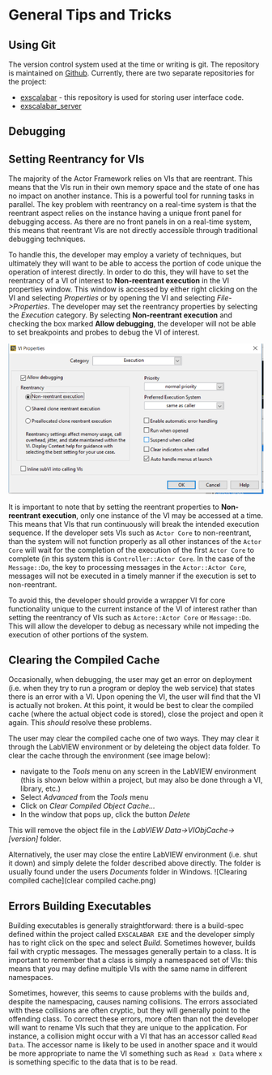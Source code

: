 # General Tips and Tricks
## Using Git
The version control system used at the time or writing is git.  The repository is maintained on [Github](http://github.com).  Currently, there are two separate repositories for the project:

* [exscalabar](http://github.com/lo-co/exscalabar) - this repository is used for storing user interface code.
* [exscalabar_server](http://github.com/lo-co/exscalabar)


## Debugging
## Setting Reentrancy for VIs
The majority of the Actor Framework relies on VIs that are reentrant.  This means that the VIs run in their own memory space and the state of one has no impact on another instance.  This is a powerful tool for running tasks in parallel.  The key problem with reentrancy on a real-time system is that the reentrant aspect relies on the instance having a unique front panel for debugging access.  As there are no front panels in on a real-time system, this means that reentrant VIs are not directly accessible through traditional debugging techniques.

To handle this, the developer may employ a variety of techniques, but ultimately they will want to be able to access the portion of code unique the operation of interest directly.  In order to do this, they will have to set the reentrancy of a VI of interest to **Non-reentrant execution** in the VI properties 
window.  This window is accessed by either right clicking on the VI and selecting *Properties* or by opening the VI and selecting *File->Properties*.  The developer may set the reentrancy properties by selecting the *Execution* category.  By selecting **Non-reentrant execution** and checking the box marked **Allow debugging**, the developer will not be able to set breakpoints and probes to debug the VI of interest.

![Setting the reentrancy](reentrancy.png)

It is important to note that by setting the reentrant properties to **Non-reentrant execution**, only one instance of the VI may be accessed at a time.  This means that VIs that run continuously will break the intended execution sequence.  If the developer sets VIs such as ``Actor Core`` to non-reentrant, than the system will not function properly as all other instances of the ``Actor Core`` will wait for the completion of the execution of the first ``Actor Core`` to complete (in this system this is ``Controller::Actor Core``.  In the case of the ``Message::Do``, the key to processing messages in the ``Actor::Actor Core``, messages will not be executed in a timely manner if the execution is set to non-reentrant.

To avoid this, the developer should provide a wrapper VI for core functionality unique to the current instance of the VI of interest rather than setting the reentrancy of VIs such as ``Actore::Actor Core`` or ``Message::Do``.  This will allow the developer to debug as necessary while not impeding the execution of other portions of the system.

## Clearing the Compiled Cache
Occasionally, when debugging, the user may get an error on deployment (i.e. when they try to run a program or deploy the web service) that states there is an error with a VI.  Upon opening the VI, the user will find that the VI is actually not broken.  At this point, it would be best to clear the compiled cache (where the actual object code is stored), close the project and open it again.  This *should* resolve these problems.

The user may clear the compiled cache one of two ways.  They may clear it through the LabVIEW environment or by deleteing the object data folder.  To clear the cache through the environment (see image below):

* navigate to the *Tools* menu on any screen in the LabVIEW environment (this is shown below within a project, but may also be done through a VI, library, etc.)
* Select *Advanced* from the *Tools* menu
* Click on *Clear Compiled Object Cache...*
* In the window that pops up, click the button *Delete*

This will remove the object file in the *LabVIEW Data->VIObjCache->[version]* folder.

Alternatively, the user may close the entire LabVIEW environment (i.e. shut it down) and simply delete the folder described above directly.  The folder is usually found under the users *Documents* folder in Windows.
![Clearing compiled cache](clear compiled cache.png)

## Errors Building Executables
Building executables is generally straightforward: there is a build-spec defined within the project called ``EXSCALABAR EXE`` and the developer simply has to right click on the spec and select *Build*.  Sometimes however, builds fail with cryptic messages.  The messages generally pertain to a class.  It is important to remember that a class is simply a namespaced set of VIs: this means that you may define multiple VIs with the same name in different namespaces.  

Sometimes, however, this seems to cause problems with the builds and, despite the namespacing, causes naming collisions.  The errors associated with these collisions are often cryptic, but they will generally point to the offending class.  To correct these errors, more often than not the developer will want to rename VIs such that they are unique to the application.  For instance, a collision might occur with a VI that has an accessor called ``Read Data``.  The accessor name is likely to be used in another space and it would be more appropriate to name the VI something such as ``Read x Data`` where ``x`` is something specific to the data that is to be read.
